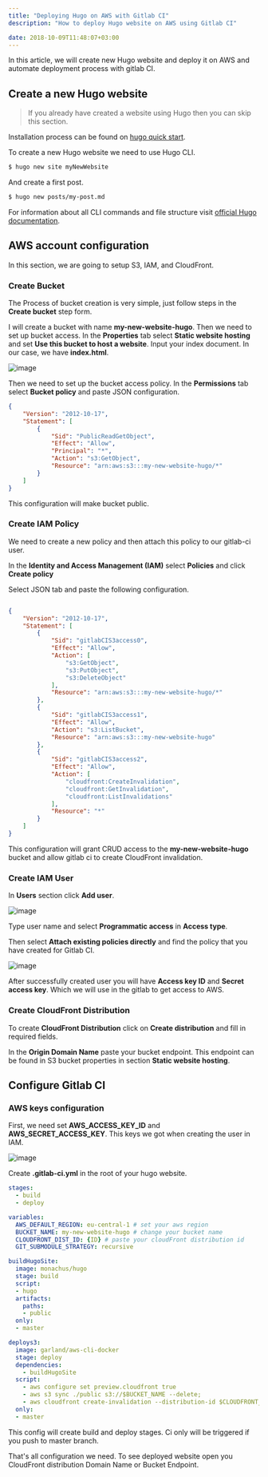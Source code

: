 ```yaml
---
title: "Deploying Hugo on AWS with Gitlab CI"
description: "How to deploy Hugo website on AWS using Gitlab CI"

date: 2018-10-09T11:48:07+03:00
---
```


In this article, we will create new Hugo website and deploy it on AWS and automate deployment process with gitlab CI.

## Create a new Hugo website

> If you already have created a website using Hugo then you can skip this section.

Installation process can be found on [hugo quick start](https://gohugo.io/getting-started/quick-start/).

To create a new Hugo website we need to use Hugo CLI.

```bash
$ hugo new site myNewWebsite
```

And create a first post.
```bash
$ hugo new posts/my-post.md
```

For information about all CLI commands and file structure visit [official Hugo documentation](https://gohugo.io/documentation/).

## AWS account configuration

In this section, we are going to setup S3, IAM, and CloudFront.

### Create Bucket
 
The Process of bucket creation is very simple, just follow steps in the **Create bucket** step form.

I will create a bucket with name **my-new-website-hugo**. Then we need to set up bucket access. In the **Properties** tab select **Static website hosting** and set **Use this bucket to host a website**. Input your index document. In our case, we have **index.html**.

![image](/images/hugo-on-aws-with-gitlab-ci/S3_bucket-setup.jpg)

Then we need to set up the bucket access policy. In the **Permissions** tab select **Bucket policy** and paste JSON configuration.

```json
{
    "Version": "2012-10-17",
    "Statement": [
        {
            "Sid": "PublicReadGetObject",
            "Effect": "Allow",
            "Principal": "*",
            "Action": "s3:GetObject",
            "Resource": "arn:aws:s3:::my-new-website-hugo/*"
        }
    ]
}
```
 
 This configuration will make bucket public.

### Create IAM Policy

We need to create a new policy and then attach this policy to our gitlab-ci user.

In the **Identity and Access Management (IAM)** select **Policies** and click **Create 
policy**

Select JSON tab and paste the following configuration.

```json

{
    "Version": "2012-10-17",
    "Statement": [
        {
            "Sid": "gitlabCIS3access0",
            "Effect": "Allow",
            "Action": [
                "s3:GetObject",
                "s3:PutObject",
                "s3:DeleteObject"
            ],
            "Resource": "arn:aws:s3:::my-new-website-hugo/*"
        },
        {
            "Sid": "gitlabCIS3access1",
            "Effect": "Allow",
            "Action": "s3:ListBucket",
            "Resource": "arn:aws:s3:::my-new-website-hugo"
        },
        {
            "Sid": "gitlabCIS3access2",
            "Effect": "Allow",
            "Action": [
                "cloudfront:CreateInvalidation",
                "cloudfront:GetInvalidation",
                "cloudfront:ListInvalidations"
            ],
            "Resource": "*"
        }
    ]
}

```

This configuration will grant CRUD access to the **my-new-website-hugo** bucket and allow gitlab ci to create CloudFront invalidation.

### Create IAM User

In **Users** section click **Add user**.

![image](/images/hugo-on-aws-with-gitlab-ci/IAM_Management_Console.jpg)

Type user name and select **Programmatic access** in **Access type**.

Then select **Attach existing policies directly** and find the policy that you have created for Gitlab CI.

![image](/images/hugo-on-aws-with-gitlab-ci/IAM_add-user.jpg)

After successfully created user you will have **Access key ID** and **Secret access key**. Which we will use in the gitlab to get access to AWS.

### Create CloudFront Distribution

To create **CloudFront Distribution** click on **Create distribution** and fill in required fields.

In the **Origin Domain Name** paste your bucket endpoint. This endpoint can be found in S3 bucket properties in section **Static website hosting**.

## Configure Gitlab CI

### AWS keys configuration

First, we need set **AWS_ACCESS_KEY_ID** and **AWS_SECRET_ACCESS_KEY**. This keys we got when creating the user in IAM.

![image](/images/hugo-on-aws-with-gitlab-ci/gitlab-ci-vars.jpg)

Create **.gitlab-ci.yml** in the root of your hugo website.

```yaml
stages:
  - build
  - deploy

variables:
  AWS_DEFAULT_REGION: eu-central-1 # set your aws region
  BUCKET_NAME: my-new-website-hugo # change your bucket name
  CLOUDFRONT_DIST_ID: {ID} # paste your cloudFront distribution id
  GIT_SUBMODULE_STRATEGY: recursive

buildHugoSite:
  image: monachus/hugo
  stage: build
  script:
  - hugo
  artifacts:
    paths:
    - public
  only:
  - master

deploys3:
  image: garland/aws-cli-docker
  stage: deploy
  dependencies:
    - buildHugoSite
  script:
    - aws configure set preview.cloudfront true
    - aws s3 sync ./public s3://$BUCKET_NAME --delete;
    - aws cloudfront create-invalidation --distribution-id $CLOUDFRONT_DIST_ID  --paths "/*";
  only:
  - master
```

This config will create build and deploy stages. Ci only will be triggered if you push to master branch.

That's all configuration we need. To see deployed website open you CloudFront distribution Domain Name or Bucket Endpoint.                                             
